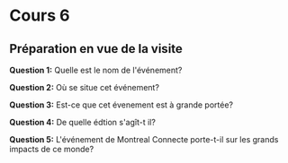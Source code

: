# Cours 6
## Préparation en vue de la visite

**Question 1:** Quelle est le nom de l'événement?

**Question 2:** Où se situe cet événement?

**Question 3:** Est-ce que cet évenement est à grande portée?

**Question 4:** De quelle édtion s'agît-t il?

**Question 5:** L'événement de Montreal Connecte porte-t-il sur les grands impacts de ce monde?
